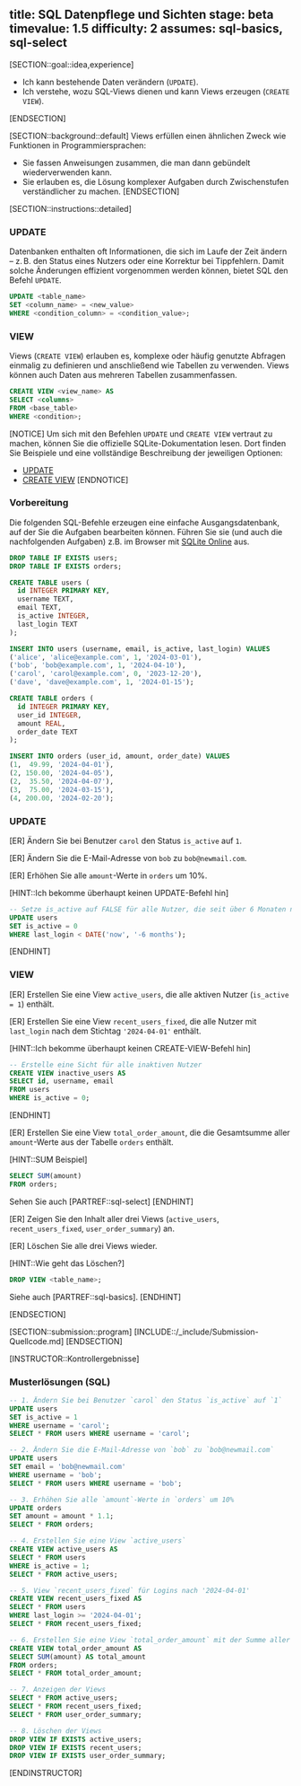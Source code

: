 title: SQL Datenpflege und Sichten
stage: beta
timevalue: 1.5
difficulty: 2
assumes: sql-basics, sql-select
---

[SECTION::goal::idea,experience]

- Ich kann bestehende Daten verändern (`UPDATE`).
- Ich verstehe, wozu SQL-Views dienen und kann Views erzeugen (`CREATE VIEW`).

[ENDSECTION]

[SECTION::background::default]
Views erfüllen einen ähnlichen Zweck wie Funktionen in Programmiersprachen:
- Sie fassen Anweisungen zusammen, die man dann gebündelt wiederverwenden kann.
- Sie erlauben es, die Lösung komplexer Aufgaben durch Zwischenstufen verständlicher zu machen.
[ENDSECTION]

[SECTION::instructions::detailed]

### UPDATE

Datenbanken enthalten oft Informationen, die sich im Laufe der Zeit ändern – z. B. den Status eines Nutzers oder eine Korrektur bei Tippfehlern. Damit solche Änderungen effizient vorgenommen werden können, bietet SQL den Befehl `UPDATE`.
```sql
UPDATE <table_name>
SET <column_name> = <new_value>
WHERE <condition_column> = <condition_value>;
```

### VIEW

Views (`CREATE VIEW`) erlauben es, komplexe oder häufig genutzte Abfragen einmalig zu definieren und anschließend wie Tabellen zu verwenden. 
Views können auch Daten aus mehreren Tabellen zusammenfassen.
```sql
CREATE VIEW <view_name> AS
SELECT <columns>
FROM <base_table>
WHERE <condition>;
```

[NOTICE]
Um sich mit den Befehlen `UPDATE` und `CREATE VIEW` vertraut zu machen, können Sie die offizielle SQLite-Dokumentation lesen. 
Dort finden Sie Beispiele und eine vollständige Beschreibung der jeweiligen Optionen:

- [UPDATE](https://sqlite.org/lang_update.html)
- [CREATE VIEW](https://sqlite.org/lang_createview.html)
[ENDNOTICE]


### Vorbereitung

Die folgenden SQL-Befehle erzeugen eine einfache Ausgangsdatenbank, auf der Sie die Aufgaben bearbeiten können.
Führen Sie sie (und auch die nachfolgenden Aufgaben) z.B. im Browser mit 
[SQLite Online](https://sqliteonline.com/) 
aus.
<!-- TODO_3 Python 3.12: also mention using sqlite3 command line client instead of SQLite Online -->


```sql
DROP TABLE IF EXISTS users;
DROP TABLE IF EXISTS orders;

CREATE TABLE users (
  id INTEGER PRIMARY KEY,
  username TEXT,
  email TEXT,
  is_active INTEGER,
  last_login TEXT
);

INSERT INTO users (username, email, is_active, last_login) VALUES
('alice', 'alice@example.com', 1, '2024-03-01'),
('bob', 'bob@example.com', 1, '2024-04-10'),
('carol', 'carol@example.com', 0, '2023-12-20'),
('dave', 'dave@example.com', 1, '2024-01-15');

CREATE TABLE orders (
  id INTEGER PRIMARY KEY,
  user_id INTEGER,
  amount REAL,
  order_date TEXT
);

INSERT INTO orders (user_id, amount, order_date) VALUES
(1,  49.99, '2024-04-01'),
(2, 150.00, '2024-04-05'),
(2,  35.50, '2024-04-07'),
(3,  75.00, '2024-03-15'),
(4, 200.00, '2024-02-20');
```

### UPDATE

[ER] Ändern Sie bei Benutzer `carol` den Status `is_active` auf `1`.

[ER] Ändern Sie die E-Mail-Adresse von `bob` zu `bob@newmail.com`.

[ER] Erhöhen Sie alle `amount`-Werte in `orders` um 10%.

[HINT::Ich bekomme überhaupt keinen UPDATE-Befehl hin]
```sql
-- Setze is_active auf FALSE für alle Nutzer, die seit über 6 Monaten nicht eingeloggt waren
UPDATE users
SET is_active = 0
WHERE last_login < DATE('now', '-6 months');
```
[ENDHINT]

### VIEW
[ER] Erstellen Sie eine View `active_users`, die alle aktiven Nutzer (`is_active = 1`) enthält.

[ER] Erstellen Sie eine View `recent_users_fixed`, 
die alle Nutzer mit `last_login` nach dem Stichtag `'2024-04-01'` enthält.

[HINT::Ich bekomme überhaupt keinen CREATE-VIEW-Befehl hin]
```sql
-- Erstelle eine Sicht für alle inaktiven Nutzer
CREATE VIEW inactive_users AS
SELECT id, username, email
FROM users
WHERE is_active = 0;
```
[ENDHINT]

[ER] Erstellen Sie eine View `total_order_amount`, 
die die Gesamtsumme aller `amount`-Werte aus der Tabelle `orders` enthält.

[HINT::SUM Beispiel]
```sql
SELECT SUM(amount)
FROM orders;
```
Sehen Sie auch [PARTREF::sql-select]
[ENDHINT]

[ER] Zeigen Sie den Inhalt aller drei Views (`active_users`, `recent_users_fixed`, `user_order_summary`) an.

[ER] Löschen Sie alle drei Views wieder.

[HINT::Wie geht das Löschen?]
```sql
DROP VIEW <table_name>;
```
Siehe auch [PARTREF::sql-basics].
[ENDHINT]

[ENDSECTION]

[SECTION::submission::program]
[INCLUDE::/_include/Submission-Quellcode.md]
[ENDSECTION]


[INSTRUCTOR::Kontrollergebnisse]

### Musterlösungen (SQL)

```sql
-- 1. Ändern Sie bei Benutzer `carol` den Status `is_active` auf `1`
UPDATE users
SET is_active = 1
WHERE username = 'carol';
SELECT * FROM users WHERE username = 'carol';

-- 2. Ändern Sie die E-Mail-Adresse von `bob` zu `bob@newmail.com`
UPDATE users
SET email = 'bob@newmail.com'
WHERE username = 'bob';
SELECT * FROM users WHERE username = 'bob';

-- 3. Erhöhen Sie alle `amount`-Werte in `orders` um 10%
UPDATE orders
SET amount = amount * 1.1;
SELECT * FROM orders;

-- 4. Erstellen Sie eine View `active_users`
CREATE VIEW active_users AS
SELECT * FROM users
WHERE is_active = 1;
SELECT * FROM active_users;

-- 5. View `recent_users_fixed` für Logins nach '2024-04-01'
CREATE VIEW recent_users_fixed AS
SELECT * FROM users
WHERE last_login >= '2024-04-01';
SELECT * FROM recent_users_fixed;

-- 6. Erstellen Sie eine View `total_order_amount` mit der Summe aller Beträge aus `orders`
CREATE VIEW total_order_amount AS
SELECT SUM(amount) AS total_amount
FROM orders;
SELECT * FROM total_order_amount;

-- 7. Anzeigen der Views
SELECT * FROM active_users;
SELECT * FROM recent_users_fixed;
SELECT * FROM user_order_summary;

-- 8. Löschen der Views
DROP VIEW IF EXISTS active_users;
DROP VIEW IF EXISTS recent_users;
DROP VIEW IF EXISTS user_order_summary;
```

[ENDINSTRUCTOR]

